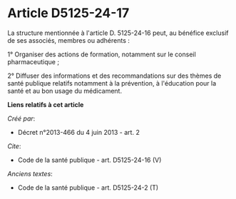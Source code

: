 # Article D5125-24-17

La structure mentionnée à l'article D. 5125-24-16 peut, au bénéfice exclusif de ses associés, membres ou adhérents : 

1° Organiser des actions de formation, notamment sur le conseil pharmaceutique ; 

2° Diffuser des informations et des recommandations sur des thèmes de santé publique relatifs notamment à la prévention, à
l'éducation pour la santé et au bon usage du médicament.

**Liens relatifs à cet article**

_Créé par_:

  - Décret n°2013-466 du 4 juin 2013 - art. 2

_Cite_:

  - Code de la santé publique - art. D5125-24-16 (V)

_Anciens textes_:

  - Code de la santé publique - art. D5125-24-2 (T)
